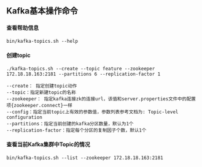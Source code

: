 ## Kafka基本操作命令

#### 查看帮助信息  
    bin/kafka-topics.sh --help

#### 创建topic  
```
./kafka-topics.sh --create --topic feature --zookeeper 172.18.18.163:2181 --partitions 6 --replication-factor 1
 
--create： 指定创建topic动作  
--topic：指定新建topic的名称  
--zookeeper： 指定kafka连接zk的连接url，该值和server.properties文件中的配置项{zookeeper.connect}一样  
--config：指定当前topic上有效的参数值，参数列表参考文档为: Topic-level configuration  
--partitions：指定当前创建的kafka分区数量，默认为1个  
--replication-factor：指定每个分区的复制因子个数，默认1个
```

#### 查看当前Kafka集群中Topic的情况  
    bin/kafka-topics.sh --list --zookeeper 172.18.18.163:2181